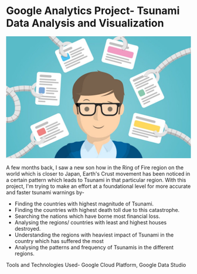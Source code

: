 # Google Analytics Project- Tsunami Data Analysis and Visualization

![alt text](https://github.com/ekamkhaira98/Recommender-System/blob/main/Recommendation%20System.jpeg)

A few months back, I saw a new son how in the Ring of Fire region on the world which is closer to Japan, Earth's Crust movement has been noticed in a certain pattern which leads to Tsunami in that particular region. With this project, I'm trying to make an effort at a foundational level for more accurate and faster tsunami warnings by-
* Finding the countries with highest magnitude of Tsunami.
* Finding the countries with highest death toll due to this catastrophe.
* Searching the nations which have borne most financial loss.
* Analysing the regions/ countries with least and highest houses destroyed.
* Understanding the regions with heaviest impact of Tsunami in the country which has suffered the most
* Analysing the patterns and frequency of Tsunamis in the different regions.

Tools and Technologies Used- Google Cloud Platform, Google Data Studio


